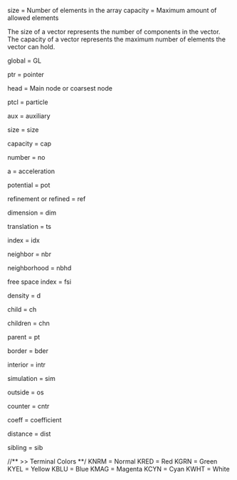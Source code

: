 size = Number of elements in the array
capacity = Maximum amount of allowed elements

The size of a vector represents the number of components in the vector. 
The capacity of a vector represents the maximum number of elements the vector can hold.

global = GL

ptr = pointer

head = Main node or coarsest node

ptcl = particle

aux = auxiliary

size = size

capacity = cap

number = no

a = acceleration

potential = pot

refinement or refined = ref

dimension = dim

translation = ts

index = idx

neighbor = nbr

neighborhood = nbhd

free space index = fsi

density = d

child = ch

children = chn

parent = pt

border = bder

interior = intr

simulation = sim

outside = os

counter = cntr

coeff = coefficient

distance = dist

sibling = sib











//** >> Terminal Colors **/
KNRM = Normal
KRED = Red
KGRN = Green
KYEL = Yellow
KBLU = Blue
KMAG = Magenta
KCYN = Cyan 
KWHT = White
